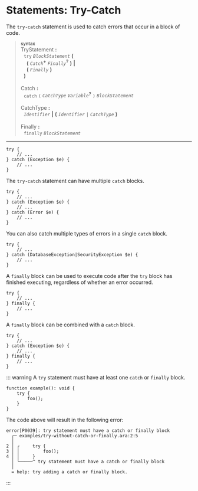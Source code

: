# Statements: Try-Catch

The `try-catch` statement is used to catch errors that occur in a block of code.


> <sub>**syntax**</sub>\
> TryStatement **:**\
> &nbsp;&nbsp;`try` *`BlockStatement`* **(**\
> &nbsp;&nbsp;&nbsp;&nbsp;**(** *`Catch`*<sup>**+**</sup> *`Finally`*<sup>**?**</sup> **)** **|**\
> &nbsp;&nbsp;&nbsp;&nbsp;**(** *`Finally`* **)**\
> &nbsp;&nbsp;**)**\
> &nbsp;\
> Catch **:**\
> &nbsp;&nbsp;`catch` `(` *`CatchType`* *`Variable`*<sup>**?**</sup> `)` *`BlockStatement`*\
> &nbsp;\
> CatchType **:**\
> &nbsp;&nbsp;*`Identifier`* **|** **(** *`Identifier`* `|` *`CatchType`* **)**\
> &nbsp;\
> Finally **:**\
> &nbsp;&nbsp;`finally` *`BlockStatement`*

---

```
try {
    // ...
} catch (Exception $e) {
    // ...
}
```

The `try-catch` statement can have multiple `catch` blocks.

```
try {
    // ...
} catch (Exception $e) {
    // ...
} catch (Error $e) {
    // ...
}
```

You can also catch multiple types of errors in a single `catch` block.

```
try {
    // ...
} catch (DatabaseException|SecurityException $e) {
    // ...
}
```

A `finally` block can be used to execute code after the `try` block has finished executing, regardless of whether an error occurred.

```
try {
    // ...
} finally {
    // ...
}
```

A `finally` block can be combined with a `catch` block.

```
try {
    // ...
} catch (Exception $e) {
    // ...
} finally {
    // ...
}
```

::: warning
A `try` statement must have at least one `catch` or `finally` block.

```
function example(): void {
    try {
        foo();
    }
}
```

The code above will result in the following error:

```
error[P0039]: try statement must have a catch or finally block
  ┌─ examples/try-without-catch-or-finally.ara:2:5
  │
2 │ ╭     try {
3 │ │         foo();
4 │ │     }
  │ ╰─────^ try statement must have a catch or finally block
  │
  = help: try adding a catch or finally block.
```
:::
